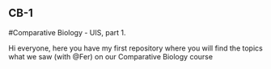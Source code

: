 ## CB-1
#Comparative Biology - UIS, part 1.

Hi everyone, here you have my first repository where you will find the topics what we saw (with @Fer) on our Comparative Biology course
